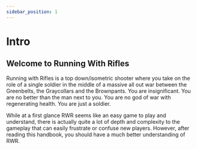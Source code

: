 ```yaml
---
sidebar_position: 1
---
```

# Intro
## Welcome to Running With Rifles

Running with Rifles is a top down/isometric shooter where you take on the role of a single soldier in the middle of a massive all out war between the Greenbelts, the Graycollars and the Brownpants. You are insignificant. You are no better than the man next to you. You are no god of war with regenerating health. You are just a soldier.

While at a first glance RWR seems like an easy game to play and understand, there is actually quite a lot of depth and complexity to the gameplay that can easily frustrate or confuse new players. However, after reading this handbook, you should have a much better understanding of RWR.


